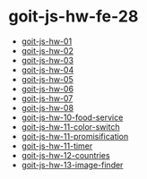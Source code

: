 # goit-js-hw-fe-28
<ul>
  <li>
    <a href="https://dmytrokzmnk.github.io/goit-js-hw-fe-28/goit-js-hw-01/">goit-js-hw-01</a>
   </li>
   <li>
    <a href="https://dmytrokzmnk.github.io/goit-js-hw-fe-28/goit-js-hw-02/">goit-js-hw-02</a>
   </li>
   <li>
    <a href="https://dmytrokzmnk.github.io/goit-js-hw-fe-28/goit-js-hw-03/">goit-js-hw-03</a>
   </li>
   <li>
    <a href="https://dmytrokzmnk.github.io/goit-js-hw-fe-28/goit-js-hw-04/">goit-js-hw-04</a>
   </li>
   <li>
    <a href="https://dmytrokzmnk.github.io/goit-js-hw-fe-28/goit-js-hw-05/">goit-js-hw-05</a>
   </li>
   <li>
    <a href="https://dmytrokzmnk.github.io/goit-js-hw-fe-28/goit-js-hw-06/">goit-js-hw-06</a>
   </li>
   <li>
    <a href="https://dmytrokzmnk.github.io/goit-js-hw-fe-28/goit-js-hw-07/">goit-js-hw-07</a>
   </li>
   <li>
    <a href="https://dmytrokzmnk.github.io/goit-js-hw-fe-28/goit-js-hw-08/">goit-js-hw-08</a>
   </li>
   <li>
    <a href="https://dmytrokzmnk.github.io/goit-js-hw-fe-28/goit-js-hw-10-food-service/src/">goit-js-hw-10-food-service</a>
   </li>
   <li>
    <a href="https://dmytrokzmnk.github.io/goit-js-hw-fe-28/goit-js-hw-11-color-switch/">goit-js-hw-11-color-switch</a>
   </li>
   <li>
    <a href="https://dmytrokzmnk.github.io/goit-js-hw-fe-28/goit-js-hw-11-promisification/">goit-js-hw-11-promisification</a>
   </li>
   <li>
    <a href="https://dmytrokzmnk.github.io/goit-js-hw-fe-28/goit-js-hw-11-timer/">goit-js-hw-11-timer</a>
   </li>
   <li>
    <a href="https://dmytrokzmnk.github.io/goit-js-hw-fe-28/goit-js-hw-12-countries/src/">goit-js-hw-12-countries</a>
   </li>
   <li>
    <a href="https://dmytrokzmnk.github.io/goit-js-hw-fe-28/goit-js-hw-13-image-finder/src/">goit-js-hw-13-image-finder</a>
   </li>
</ul>
